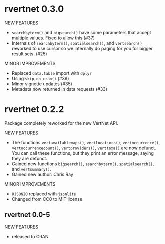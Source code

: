 rvertnet 0.3.0
===============

NEW FEATURES

* `searchbyterm()` and `bigsearch()` have some parameters that accept multiple values.
Fixed to allow this (#37)
* Internals of `searchbyterm()`, `spatialsearch()`, and `vertsearch()` reworked to 
use cursor so we internally do paging for you for bigger result sets. (#25) 

MINOR IMPROVEMENTS

* Replaced `data.table` import with `dplyr`
* Using `skip_on_cran()` (#38)
* Minor vignette updates (#35)
* Metadata now returned in data requests (#33)

rvertnet 0.2.2
===============

Package completely reworked for the new VertNet API.

NEW FEATURES

* The functions `vertavailablemaps()`, `vertlocations()`, 
`vertoccurrence()`, `vertoccurrencecount()`, `vertproviders()`, 
`verttaxa()` are now defunct. You can call these functions, but 
they print an error message, saying they are defunct.
* Gained new functions `bigsearch()`, `searchbyterm()`, 
`spatialsearch()`, and `vertsummary()`.
* Gained new author: Chris Ray

MINOR IMPROVEMENTS

* `RJSONIO` replaced with `jsonlite`
* Changed from CC0 to MIT license

rvertnet 0.0-5
------------

NEW FEATURES 

* released to CRAN